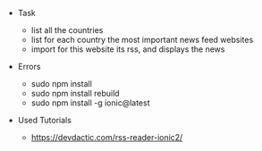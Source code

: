 - Task 
  - list all the countries 
  - list for each country the most important news feed websites
  - import for this website its rss, and displays the news
    
- Errors
  - sudo npm install
  - sudo npm install rebuild
  - sudo npm install -g ionic@latest
  
 - Used Tutorials 
    - https://devdactic.com/rss-reader-ionic2/
  
